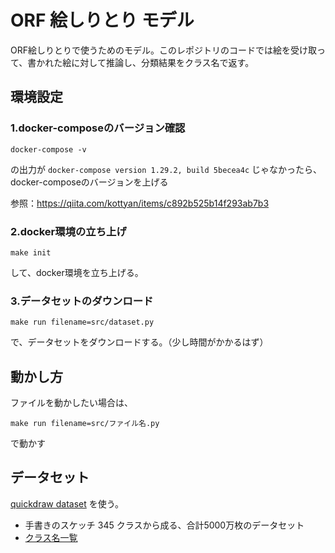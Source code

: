 # ORF 絵しりとり モデル

ORF絵しりとりで使うためのモデル。このレポジトリのコードでは絵を受け取って、書かれた絵に対して推論し、分類結果をクラス名で返す。

## 環境設定

### 1.docker-composeのバージョン確認
```
docker-compose -v
```
の出力が `docker-compose version 1.29.2, build 5becea4c` じゃなかったら、docker-composeのバージョンを上げる

参照：https://qiita.com/kottyan/items/c892b525b14f293ab7b3

### 2.docker環境の立ち上げ
```
make init
```
して、docker環境を立ち上げる。

### 3.データセットのダウンロード
```
make run filename=src/dataset.py
```
で、データセットをダウンロードする。（少し時間がかかるはず）


## 動かし方
ファイルを動かしたい場合は、
```
make run filename=src/ファイル名.py
```
で動かす


## データセット

[quickdraw dataset](https://quickdraw.withgoogle.com/data) を使う。
- 手書きのスケッチ 345 クラスから成る、合計5000万枚のデータセット
- [クラス名一覧](https://github.com/googlecreativelab/quickdraw-dataset/blob/master/categories.txt)

